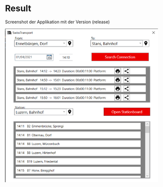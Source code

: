 # Result

Screenshot der Applikation mit der Version \(release\)

![](.gitbook/assets/finished_screenshot.png)

